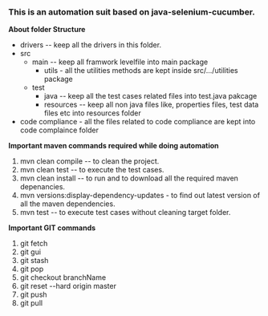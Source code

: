 ### This is an automation suit based on java-selenium-cucumber.

**About folder Structure**

- drivers -- keep all the drivers in this folder.
- src
  - main -- keep all framwork levelfile into main package
    - utils - all the utilities methods are kept inside src/.../utilities package
  - test
     - java -- keep all the test cases related files into test.java pakcage
     - resources -- keep all non java files like, properties files, test data files etc into resources folder
 - code compliance - all the files related to code compliance are kept into code complaince folder
 
 **Important maven commands required while doing automation**
 1. mvn clean compile -- to clean the project.
 2. mvn clean test -- to execute the test cases.
 3. mvn clean install -- to run and to download all the required maven depenancies.
 4. mvn versions:display-dependency-updates - to find out latest version of all the maven dependencies.
 5. mvn test -- to execute test cases without cleaning target folder.
 
 **Important GIT commands**
 1. git fetch
 2. git gui
 3. git stash
 4. git pop
 5. git checkout branchName
 6. git reset --hard origin master
 7. git push
 8. git pull
